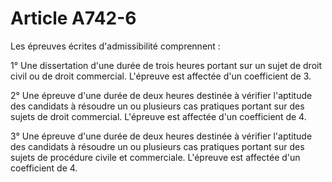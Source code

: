 # Article A742-6

<p>Les épreuves écrites d'admissibilité comprennent :</p><p>1° Une dissertation d'une durée de trois heures portant sur un sujet de droit civil ou de droit commercial. L'épreuve est affectée d'un coefficient de 3.</p><p>2° Une épreuve d'une durée de deux heures destinée à vérifier l'aptitude des candidats à résoudre un ou plusieurs cas pratiques portant sur des sujets de droit commercial. L'épreuve est affectée d'un coefficient de 4.</p><p>3° Une épreuve d'une durée de deux heures destinée à vérifier l'aptitude des candidats à résoudre un ou plusieurs cas pratiques portant sur des sujets de procédure civile et commerciale. L'épreuve est affectée d'un coefficient de 4.</p>